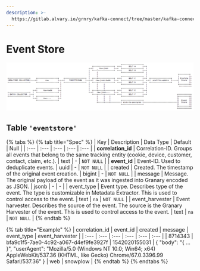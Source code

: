 ```yaml
---
description: >-
  https://gitlab.alvary.io/grnry/kafka-connect/tree/master/kafka-connect-to-postgres
---
```


# Event Store

![](../../.gitbook/assets/eventstore.png)

## Table `'eventstore'`

{% tabs %}
{% tab title="Spec" %}
| Key | Description | Data Type | Default | Null |
| :--- | :--- | :--- | :--- | :--- |
| **correlation\_id**  | Correlation-ID. Groups all events that belong to the same tracking entity \(cookie, device, customer, contact, claim, etc.\). | text | - | `NOT NULL` |
| **event\_id**  | Event-ID. Used to deduplicate events. | uuid | - | `NOT NULL` |
| created  | Created. The timestamp of the original event creation. | bigint | - | `NOT NULL` |
| message  | Message. The original payload of the event as it was ingested into Granary encoded as JSON. | jsonb | - | - |
| event\_type | Event type. Describes type of the event. The type is customizable in Metadata Extractor. This is used to control access to the event. | text | `na` | `NOT NULL` |
| event\_harvester | Event harvester. Describes the source of the event. The source is the Granary Harvester of the event. This is used to control access to the event. | text | `na` | `NOT NULL` |
{% endtab %}

{% tab title="Example" %}
| correlation\_id | event\_id | created | message | event\_type | event\_harvester |
| :--- | :--- | :--- | :--- | :--- | :--- |
| 8714343 | bfa9c1f5-7ae0-4c92-a067-d4ef9fe3927f | 1542020155031 | { "body": "{ ... }", "userAgent": "Mozilla/5.0 \(Windows NT 10.0; Win64; x64\) AppleWebKit/537.36 \(KHTML, like Gecko\) Chrome/67.0.3396.99 Safari/537.36" } | web | snowplow |
{% endtab %}
{% endtabs %}



